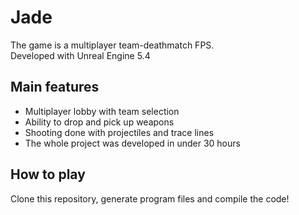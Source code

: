 # Jade
The game is a multiplayer team-deathmatch FPS.  
Developed with Unreal Engine 5.4

## Main features
- Multiplayer lobby with team selection
- Ability to drop and pick up weapons
- Shooting done with projectiles and trace lines
- The whole project was developed in under 30 hours

## How to play
Clone this repository, generate program files and compile the code!
